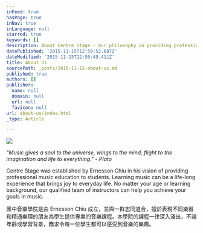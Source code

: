 ```yaml
---
inFeed: true
hasPage: true
inNav: true
inLanguage: null
starred: true
keywords: []
description: About Centre Stage - Our philosophy in providing professional music education to our students.
datePublished: '2015-11-15T12:50:52.687Z'
dateModified: '2015-11-15T12:50:49.411Z'
title: About Us
sourcePath: _posts/2015-11-15-about-us.md
published: true
authors: []
publisher:
  name: null
  domain: null
  url: null
  favicon: null
url: about-us/index.html
_type: Article

---
```

![](https://the-grid-user-content.s3-us-west-2.amazonaws.com/ea57392b-8bf0-4b4b-a8b0-f0c9a0891085.jpg)

_"Music gives a soul to the universe, wings to the mind, flight to the imagination and life to everything." - Plato_

Centre Stage was established by Ernesson Chiu in his vision of providing professional music education to students.  Learning music can be a life-long experience that brings joy to everyday life.  No matter your age or learning background, our qualified team of instructors can help you achieve your goals in music.  

匯中音樂學院是由 Ernesson Chiu 成立，並與一群志同道合，擅於表現不同樂器和精通樂理的朋友為學生提供專業的音樂課程。本學院的課程一律深入淺出，不論年齡或學習背景，務求令每一位學生都可以感受到音樂的樂趣。